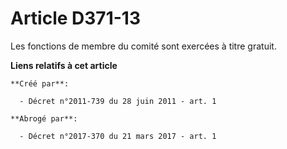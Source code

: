 # Article D371-13

Les fonctions de membre du comité sont exercées à titre gratuit.

**Liens relatifs à cet article**

	**Créé par**:

	  - Décret n°2011-739 du 28 juin 2011 - art. 1

	**Abrogé par**:

	  - Décret n°2017-370 du 21 mars 2017 - art. 1
